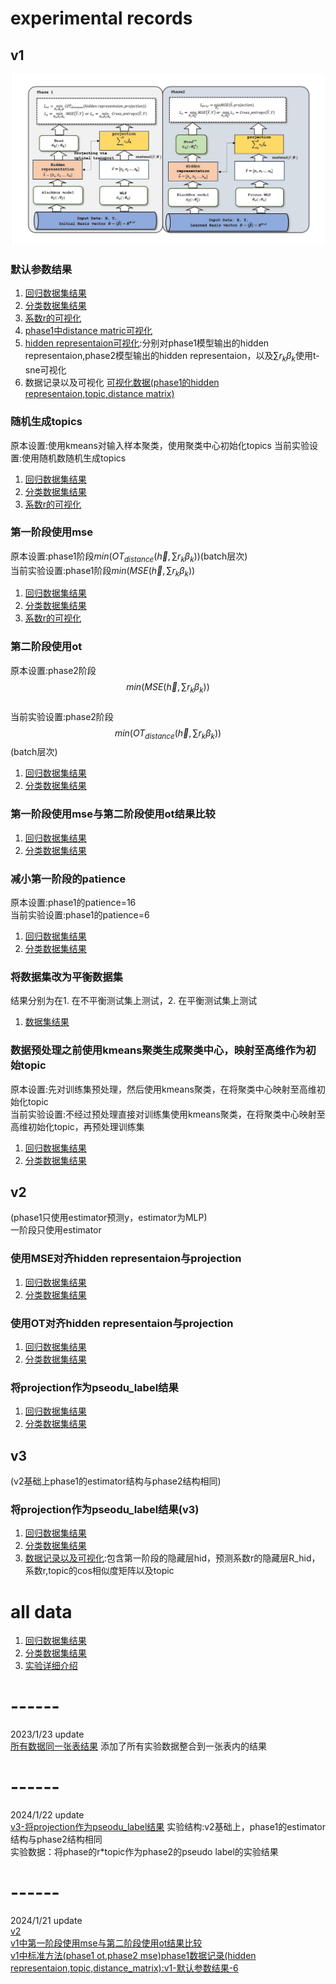 # experimental records
## v1
![Alt text](./readme_resource/流程图.png)
### 默认参数结果
1. [回归数据集结果](./v1/results_standard_version/regression.xlsx)
2. [分类数据集结果](./v1/results_standard_version/classification.xlsx)
3. [系数r的可视化](./v1/results_standard_version/heatmap_standard_R/)
4. [phase1中distance matric可视化](./v1/results_standard_version/heatmap_standard_phase1_DistMap/)
5. [hidden representaion可视化](./v1/results_standard_version/tsne_hid/):分别对phase1模型输出的hidden representaion,phase2模型输出的hidden representaion，以及$\sum{r_k\beta_k}$使用t-sne可视化
6. 数据记录以及可视化
[可视化数据(phase1的hidden representaion,topic,distance matrix)](./v1/results_standard_version/data_visuliztion_standard/)
### 随机生成topics
原本设置:使用kmeans对输入样本聚类，使用聚类中心初始化topics
当前实验设置:使用随机数随机生成topics
1. [回归数据集结果](./v1/results_randomly_initialized_topics/regression.xlsx)
2. [分类数据集结果](./v1/results_randomly_initialized_topics/classification.xlsx)
3. [系数r的可视化](./v1/results_randomly_initialized_topics/heatmap_random_R/)
### 第一阶段使用mse
原本设置:phase1阶段$min(OT_{distance}(\vec{h},\sum{r_k\beta_k}))$(batch层次)<br>
当前实验设置:phase1阶段$min(MSE(\vec{h},\sum{r_k\beta_k}))$<br>
1. [回归数据集结果](./v1/results_mse_in_phase1/regression.xlsx)
2. [分类数据集结果](./v1/results_mse_in_phase1/classification.xlsx)
3. [系数r的可视化](./v1/results_mse_in_phase1/heatmap_mse_in_phase1/)
### 第二阶段使用ot
原本设置:phase2阶段$$min(MSE(\vec{h},\sum{r_k\beta_k}))$$<br>
当前实验设置:phase2阶段$$min(OT_{distance}(\vec{h},\sum{r_k\beta_k}))$$(batch层次)<br>
1. [回归数据集结果](./v1/results_ot_in_phase2/regression.xlsx)
2. [分类数据集结果](./v1/results_ot_in_phase2/classification.xlsx)
### 第一阶段使用mse与第二阶段使用ot结果比较
1. [回归数据集结果](./v1/result_mse_ot_compare/regression.xlsx)
2. [分类数据集结果](./v1/result_mse_ot_compare/classification.xlsx)
### 减小第一阶段的patience
原本设置:phase1的patience=16<br>
当前实验设置:phase1的patience=6<br>
1. [回归数据集结果](./v1/results_half_patience_in_phase1/regression.xlsx)
2. [分类数据集结果](./v1/results_half_patience_in_phase1/classification.xlsx)
### 将数据集改为平衡数据集
结果分别为在1. 在不平衡测试集上测试，2. 在平衡测试集上测试<br>
1. [数据集结果](./v1/results_balanced_dataset/classification.xlsx)
### 数据预处理之前使用kmeans聚类生成聚类中心，映射至高维作为初始topic
原本设置:先对训练集预处理，然后使用kmeans聚类，在将聚类中心映射至高维初始化topic<br>
当前实验设置:不经过预处理直接对训练集使用kmeans聚类，在将聚类中心映射至高维初始化topic，再预处理训练集<br>
1. [回归数据集结果](./v1/results_kmeans_before_preprocessing/regression.xlsx)
2. [分类数据集结果](./v1/results_kmeans_before_preprocessing/classification.xlsx)
## v2
(phase1只使用estimator预测y，estimator为MLP)<br>
一阶段只使用estimator<br>
### 使用MSE对齐hidden representaion与projection
1. [回归数据集结果](./v2/results_MSE/regression.xlsx)
2. [分类数据集结果](./v2/results_MSE/classification.xlsx)
### 使用OT对齐hidden representaion与projection
1. [回归数据集结果](./v2/results_OT/regression.xlsx)
2. [分类数据集结果](./v2/results_OT/classification.xlsx)
### 将projection作为pseodu_label结果
1. [回归数据集结果](./v2/results_pesudo_label/regression.xlsx)
2. [分类数据集结果](./v2/results_pesudo_label/classification.xlsx)
## v3
(v2基础上phase1的estimator结构与phase2结构相同)<br>
### 将projection作为pseodu_label结果(v3)
1. [回归数据集结果](./v3/pseudo_label/regression.xlsx)
2. [分类数据集结果](./v3/pseudo_label/classification.xlsx)
3. [数据记录以及可视化](./v3/pseudo_label/data_visulization/):包含第一阶段的隐藏层hid，预测系数r的隐藏层R_hid，系数r,topic的cos相似度矩阵以及topic<br>
# all data
1. [回归数据集结果](./all_data/all_regression.xlsx)
2. [分类数据集结果](./all_data/all_classification.xlsx)
3. [实验详细介绍](./all_data/介绍.md)
# ------
2023/1/23 update<br>
[所有数据同一张表结果](#all-data)
添加了所有实验数据整合到一张表内的结果<br>
# ------
2024/1/22 update<br>
[v3-将projection作为pseodu_label结果](#将projection作为pseodu_label结果v3)
实验结构:v2基础上，phase1的estimator结构与phase2结构相同<br>
实验数据：将phase的r*topic作为phase2的pseudo label的实验结果<br>
# ------
2024/1/21 update<br>
[v2](#v2)<br>
[v1中第一阶段使用mse与第二阶段使用ot结果比较](#第一阶段使用mse与第二阶段使用ot结果比较)<br>
[v1中标准方法(phase1 ot,phase2 mse)phase1数据记录(hidden representaion,topic,distance_matrix):v1-默认参数结果-6](#默认参数结果)<br>
   
